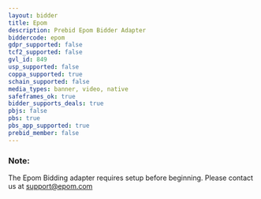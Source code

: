 ```yaml
---
layout: bidder
title: Epom
description: Prebid Epom Bidder Adapter
biddercode: epom
gdpr_supported: false
tcf2_supported: false
gvl_id: 849
usp_supported: false
coppa_supported: true
schain_supported: false
media_types: banner, video, native
safeframes_ok: true
bidder_supports_deals: true
pbjs: false
pbs: true
pbs_app_supported: true
prebid_member: false
---
```


### Note:

The Epom Bidding adapter requires setup before beginning. Please contact us at support@epom.com
